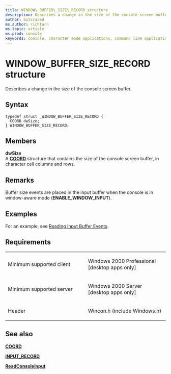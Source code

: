 ```yaml
---
title: WINDOW\_BUFFER\_SIZE\_RECORD structure
description: Describes a change in the size of the console screen buffer.
author: bitcrazed
ms.author: richturn
ms.topic: article
ms.prod: console
keywords: console, character mode applications, command line applications, terminal applications, console api
---
```


# WINDOW\_BUFFER\_SIZE\_RECORD structure


Describes a change in the size of the console screen buffer.

Syntax
------

```ManagedCPlusPlus
typedef struct _WINDOW_BUFFER_SIZE_RECORD {
  COORD dwSize;
} WINDOW_BUFFER_SIZE_RECORD;
```

Members
-------

**dwSize**  
A [**COORD**](coord-str.md) structure that contains the size of the console screen buffer, in character cell columns and rows.

Remarks
-------

Buffer size events are placed in the input buffer when the console is in window-aware mode (**ENABLE\_WINDOW\_INPUT**).

Examples
--------

For an example, see [Reading Input Buffer Events](reading-input-buffer-events.md).

Requirements
------------

<table>
<colgroup>
<col width="50%" />
<col width="50%" />
</colgroup>
<tbody>
<tr class="odd">
<td><p>Minimum supported client</p></td>
<td><p>Windows 2000 Professional [desktop apps only]</p></td>
</tr>
<tr class="even">
<td><p>Minimum supported server</p></td>
<td><p>Windows 2000 Server [desktop apps only]</p></td>
</tr>
<tr class="odd">
<td><p>Header</p></td>
<td>Wincon.h (include Windows.h)</td>
</tr>
</tbody>
</table>

## <span id="see_also"></span>See also


[**COORD**](coord-str.md)

[**INPUT\_RECORD**](input-record-str.md)

[**ReadConsoleInput**](readconsoleinput.md)

 

 





